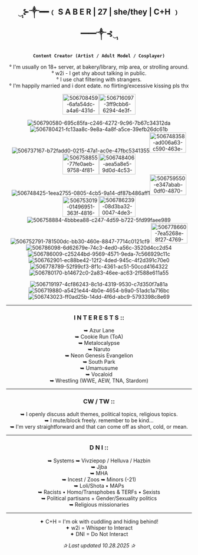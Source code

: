 <div align="center">

## ‿̩͙⊱༒︎━━﹙ S A B E R | 27 | she/they | C+H ﹚━━༒︎⊰‿̩͙

**`Content Creator (Artist / Adult Model / Cosplayer)`**

° I'm usually on 18+ server, at bakery/library, mlp area, or strolling around.  
° w2i - I get shy about talking in public.   
° I use chat filtering with strangers.  
° I'm happily married and i dont edate. no flirting/excessive kissing pls thx  


<img width="99" height="56" alt="506708459-6afa54dc-a4a6-431d-824e-2d1240202a9c" src="https://github.com/user-attachments/assets/d8c5d5bf-fa7e-45ff-8768-0b1df6a74ee1" /><img width="99" height="56" alt="506716097-3ff9cbb6-6294-4e3f-b1e6-9e79e5190964" src="https://github.com/user-attachments/assets/a57e0762-a95b-445d-a10d-7a89291b2a80" />  

![506790580-695c85fa-c246-4272-9c96-7b67c34312da](https://github.com/user-attachments/assets/36974461-f8fe-4304-b8f0-5bad7997aa8c)![506780421-fc13aa8c-9e8a-4a8f-a5ce-39efb26dc61b](https://github.com/user-attachments/assets/14804eef-4a9c-46a7-9785-19a5cabb3c6b)![506737167-b72fadd0-0215-47a1-ac0e-47fbc5341355](https://github.com/user-attachments/assets/1a27aae4-b8a2-4c6b-803a-fc7e27c23789)<img width="99" height="55" alt="506748358-ad006a63-c590-463e-a739-24e73e2734e5" src="https://github.com/user-attachments/assets/109f6f7e-1e67-4b77-b10f-4555ddd21d40" />  
<img width="99" height="56" alt="506758855-77fe0aeb-9758-4f81-85d6-d25b04cb003e" src="https://github.com/user-attachments/assets/30d09c2c-262d-460d-b7df-459a30fadfc3" /><img width="99" height="56" alt="506748406-aea5a8e5-9d0d-4c53-aa71-585a05129467" src="https://github.com/user-attachments/assets/2b051474-ea30-4653-af73-92e6f4a55d8a" />![506748425-1eea2755-0805-4cb5-9a14-df87b486aff1](https://github.com/user-attachments/assets/de3240e9-6e98-4c4a-a819-db8e6e8d31d2)<img width="99" height="56" alt="506759550-e347abab-0df0-4870-8d03-973db7a17304" src="https://github.com/user-attachments/assets/6800b683-2ac3-499f-97b1-cbc336fc7c73" /><img width="99" height="55" alt="506753019-01496951-363f-4816-a0ab-c5ef4ad6e8d6" src="https://github.com/user-attachments/assets/9579a4d7-775c-4397-a48c-710f2a7ea358" /><img width="99" height="56" alt="506786239-08d3ba32-0047-4de3-aaaa-2bdb624cd143" src="https://github.com/user-attachments/assets/5b1db5e0-167e-4439-844d-c874ec608d82" />  
![506758884-4bbbea88-c247-4d59-b722-5fd99faee989](https://github.com/user-attachments/assets/c6f3bf36-7624-463f-84d9-3da5861b9b7a)![506752791-781500dc-bb30-460e-8847-7714c0121cf9](https://github.com/user-attachments/assets/ab4d0e2f-7e91-4343-acd1-55804090c9c4)
<img width="99" height="55" alt="506778660-7ea5268e-8f27-4769-aa04-82ee9f01e4ac" src="https://github.com/user-attachments/assets/fe4e8b97-6ec9-4a3a-abc3-8015f18930b1" />![506786098-6d62679e-74c3-4ed0-a56c-3520d4cc2d54](https://github.com/user-attachments/assets/e81f3df1-3d49-45c6-9876-61eda58902c3)![506786009-c25244bd-9569-4571-9eda-7c566929c11c](https://github.com/user-attachments/assets/14e2a4cd-7f30-452f-870c-da2fc1913a51)  
![506762901-ec88be42-12f2-4ded-945c-4f2d391c70e0](https://github.com/user-attachments/assets/a608848d-9217-423a-9e09-33d8aa0b28bd)![506778789-52f99cf3-8f1c-4361-ac51-50ccd4164322](https://github.com/user-attachments/assets/1ae2452a-e7bc-4cbd-82ee-b1b2e1b81df4)![506780170-b14672c0-2a83-46ee-ac63-2f588e611a55](https://github.com/user-attachments/assets/89cd75bc-77c3-47d3-85a6-285bbe66e26b)  

![506719197-4cf86243-8c1d-4319-9530-c7d350f7a81a](https://github.com/user-attachments/assets/11a8fa56-52a3-4d29-8226-44f2df7add68)![506719880-a5421e44-4b0e-4654-b9a0-51adc1a716bc](https://github.com/user-attachments/assets/04c4a4e4-3f55-4b9b-a052-00dcda564eb9)![506743023-ff0ad25b-14dd-4f6d-abc9-5793398c8e69](https://github.com/user-attachments/assets/333e9531-a958-4806-bcec-45c4be62959c)



---

### **I N T E R E S T S ::**
➥ Azur Lane  
➥ Cookie Run (ToA)  
➥ Metalocalypse  
➥ Naruto  
➥ Neon Genesis Evangelion  
➥ South Park  
➥ Umamusume  
➥ Vocaloid  
➥ Wrestling (WWE, AEW, TNA, Stardom)

---

### **CW / TW ::**
➥ I openly discuss adult themes, political topics, religious topics.  
➥ I mute/block freely. remember to be kind...  
➥ I'm very straightforward and that can come off as short, cold, or mean.  

---

### **D N I ::**
➥ Systems
➥ Vivziepop / Helluva / Hazbin  
➥ Jjba  
➥ MHA  
➥ Incest / Zoos
➥ Minors (-21)  
➥ Loli/Shota • MAPs  
➥ Racists • Homo/Transphobes & TERFs • Sexists  
➥ Political partisans + Gender/Sexuality politics  
➥ Religious missionaries  

---

✦ C+H = I'm ok with cuddling and hiding behind!  
✦ w2i = Whisper to Interact  
✦ DNI = Do Not Interact  

*✰ Last updated 10.28.2025 ✰*

</div>

